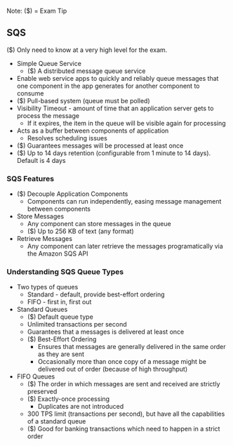 Note: ($) = Exam Tip

## SQS

($) Only need to know at a very high level for the exam.

* Simple Queue Service
	* ($) A distributed message queue service
* Enable web service apps to quickly and reliably queue messages that one component in the app generates for another component to consume
* ($) Pull-based system (queue must be polled)
* Visibility Timeout - amount of time that an application server gets to process the message
	* If it expires, the item in the queue will be visible again for processing
* Acts as a buffer between components of application
	* Resolves scheduling issues
* ($) Guarantees messages will be processed at least once
* ($) Up to 14 days retention (configurable from 1 minute to 14 days). Default is 4 days

### SQS Features

* ($) Decouple Application Components
	* Components can run independently, easing message management between components
* Store Messages
	* Any component can store messages in the queue
	* ($) Up to 256 KB of text (any format)
* Retrieve Messages
	* Any component can later retrieve the messages programatically via the Amazon SQS API

### Understanding SQS Queue Types

* Two types of queues
	* Standard - default, provide best-effort ordering
	* FIFO - first in, first out
* Standard Queues
	* ($) Default queue type
	* Unlimited transactions per second
	* Guarantees that a messages is delivered at least once
	* ($) Best-Effort Ordering
		* Ensures that messages are generally delivered in the same order as they are sent
		* Occasionally more than once copy of a message might be delivered out of order (because of high throughput)
* FIFO Queues
	* ($) The order in which messages are sent and received are strictly preserved
	* ($) Exactly-once processing
		* Duplicates are not introduced
	* 300 TPS limit (transactions per second), but have all the capabilities of a standard queue
	* ($) Good for banking transactions which need to happen in a strict order
